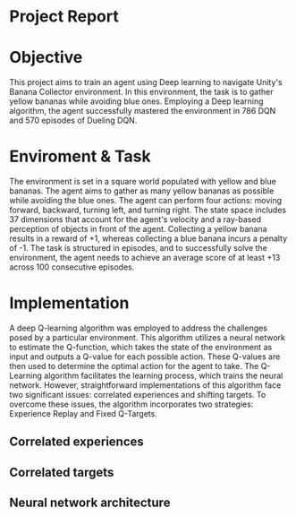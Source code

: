# Project Report

# Objective 

This project aims to train an agent using Deep learning to navigate Unity's Banana Collector environment. In this environment, the task is to gather yellow bananas while avoiding blue ones. Employing a Deep learning algorithm, the agent successfully mastered the environment in 786 DQN and 570 episodes of Dueling DQN.

# Enviroment & Task

The environment is set in a square world populated with yellow and blue bananas. The agent aims to gather as many yellow bananas as possible while avoiding the blue ones. The agent can perform four actions: moving forward, backward, turning left, and turning right. The state space includes 37 dimensions that account for the agent's velocity and a ray-based perception of objects in front of the agent. Collecting a yellow banana results in a reward of +1, whereas collecting a blue banana incurs a penalty of -1. The task is structured in episodes, and to successfully solve the environment, the agent needs to achieve an average score of at least +13 across 100 consecutive episodes.

# Implementation

A deep Q-learning algorithm was employed to address the challenges posed by a particular environment. This algorithm utilizes a neural network to estimate the Q-function, which takes the state of the environment as input and outputs a Q-value for each possible action. These Q-values are then used to determine the optimal action for the agent to take. The Q-Learning algorithm facilitates the learning process, which trains the neural network. However, straightforward implementations of this algorithm face two significant issues: correlated experiences and shifting targets. To overcome these issues, the algorithm incorporates two strategies: Experience Replay and Fixed Q-Targets.

## Correlated experiences 

## Correlated targets

## Neural network architecture
